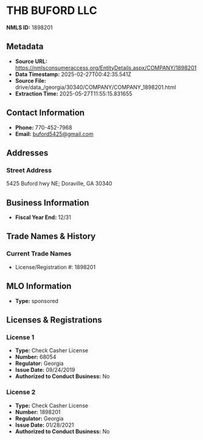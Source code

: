 # THB BUFORD LLC

**NMLS ID:** 1898201

## Metadata
- **Source URL:** https://nmlsconsumeraccess.org/EntityDetails.aspx/COMPANY/1898201
- **Data Timestamp:** 2025-02-27T00:42:35.541Z
- **Source File:** drive/data_/georgia/30340/COMPANY/COMPANY_1898201.html
- **Extraction Time:** 2025-05-27T11:55:15.831655

## Contact Information
- **Phone:** 770-452-7968
- **Email:** buford5425@gmail.com

## Addresses
### Street Address
5425 Buford hwy NE; Doraville, GA 30340

## Business Information
- **Fiscal Year End:** 12/31

## Trade Names & History
### Current Trade Names
- License/Registration #: 1898201

## MLO Information
- **Type:** sponsored

## Licenses & Registrations

### License 1
- **Type:** Check Casher License
- **Number:** 68054
- **Regulator:** Georgia
- **Issue Date:** 09/24/2019
- **Authorized to Conduct Business:** No

### License 2
- **Type:** Check Casher License
- **Number:** 1898201
- **Regulator:** Georgia
- **Issue Date:** 01/28/2021
- **Authorized to Conduct Business:** No
